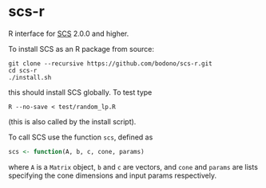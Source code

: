 # scs-r
R interface for [SCS](https://github.com/cvxgrp/scs) 2.0.0 and higher.

To install SCS as an R package from source:
```shell
git clone --recursive https://github.com/bodono/scs-r.git
cd scs-r
./install.sh
```
this should install SCS globally. To test type
```shell
R --no-save < test/random_lp.R
```
(this is also called by the install script).

To call SCS use the function `scs`, defined as
```R
scs <- function(A, b, c, cone, params)
```
where `A` is a `Matrix` object, `b` and `c` are vectors, and `cone` and `params`
are lists specifying the cone dimensions and input params respectively.

